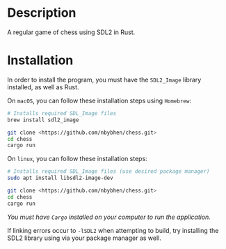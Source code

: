 # Description

A regular game of chess using SDL2 in Rust.

# Installation

In order to install the program, you must have the `SDL2_Image` library installed, as well as Rust.

On `macOS`, you can follow these installation steps using `Homebrew`:

```bash
# Installs required SDL_Image files
brew install sdl2_image

git clone <https://github.com/nbybhen/chess.git>
cd chess
cargo run
```

On `linux`, you can follow these installation steps:

```bash
# Installs required SDL_Image files (use desired package manager)
sudo apt install libsdl2-image-dev

git clone <https://github.com/nbybhen/chess.git>
cd chess
cargo run
```

*You must have `Cargo` installed on your computer to run the application.*

If linking errors occur to `-lSDL2` when attempting to build, try installing the SDL2 library using via your package manager as well.
